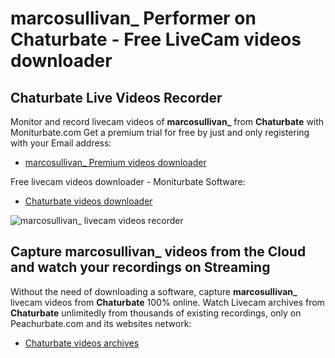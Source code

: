 # marcosullivan_ Performer on Chaturbate - Free LiveCam videos downloader

## Chaturbate Live Videos Recorder

Monitor and record livecam videos of **marcosullivan_** from **Chaturbate** with Moniturbate.com
Get a premium trial for free by just and only registering with your Email address:
* [marcosullivan_ Premium videos downloader](https://moniturbate.com/request-demo-licence-key.html)

Free livecam videos downloader - Moniturbate Software:
* [Chaturbate videos downloader](https://moniturbate.com/moniturbate-download-software.html)

![marcosullivan_ livecam videos recorder](https://peachurnet.com/templates/moniturbate-software.png)


## Capture marcosullivan_ videos from the Cloud and watch your recordings on Streaming

Without the need of downloading a software, capture **marcosullivan_** livecam videos from **Chaturbate** 100% online.
Watch Livecam archives from **Chaturbate** unlimitedly from thousands of existing recordings, only on Peachurbate.com and its websites network:
* [Chaturbate videos archives](https://peachurnet.com/)